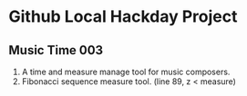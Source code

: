 # Github Local Hackday Project

## Music Time 003

1. A time and measure manage tool for music composers.
2. Fibonacci sequence measure tool. (line 89,  z < measure)
